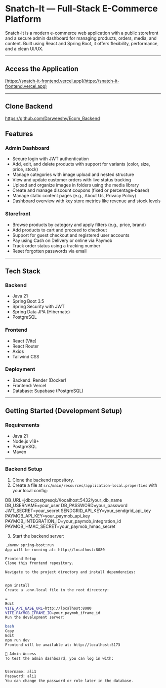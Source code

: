 # Snatch-It — Full-Stack E-Commerce Platform

Snatch-It is a modern e-commerce web application with a public storefront and a secure admin dashboard for managing products, orders, media, and content. Built using React and Spring Boot, it offers flexibility, performance, and a clean UI/UX.

---

##  Access the Application

[https://snatch-it-frontend.vercel.app](https://snatch-it-frontend.vercel.app)

---

## Clone Backend
https://github.com/Darweeshy/Ecom_Backend

##  Features

### Admin Dashboard
- Secure login with JWT authentication
- Add, edit, and delete products with support for variants (color, size, price, stock)
- Manage categories with image upload and nested structure
- View and update customer orders with live status tracking
- Upload and organize images in folders using the media library
- Create and manage discount coupons (fixed or percentage-based)
- Manage static content pages (e.g., About Us, Privacy Policy)
- Dashboard overview with key store metrics like revenue and stock levels

### Storefront
- Browse products by category and apply filters (e.g., price, brand)
- Add products to cart and proceed to checkout
- Support for guest checkout and registered user accounts
- Pay using Cash on Delivery or online via Paymob
- Track order status using a tracking number
- Reset forgotten passwords via email

---

##  Tech Stack

### Backend
- Java 21
- Spring Boot 3.5
- Spring Security with JWT
- Spring Data JPA (Hibernate)
- PostgreSQL

### Frontend
- React (Vite)
- React Router
- Axios
- Tailwind CSS

### Deployment
- Backend: Render (Docker)
- Frontend: Vercel
- Database: Supabase (PostgreSQL)

---

##  Getting Started (Development Setup)

### Requirements
- Java 21
- Node.js v18+
- PostgreSQL
- Maven

---

###  Backend Setup

1. Clone the backend repository.
2. Create a file at `src/main/resources/application-local.properties` with your local config:

DB_URL=jdbc:postgresql://localhost:5432/your_db_name
DB_USERNAME=your_user
DB_PASSWORD=your_password
JWT_SECRET=your_secret
SENDGRID_API_KEY=your_sendgrid_api_key
PAYMOB_API_KEY=your_paymob_api_key
PAYMOB_INTEGRATION_ID=your_paymob_integration_id
PAYMOB_HMAC_SECRET=your_paymob_hmac_secret


3. Start the backend server:

```bash
./mvnw spring-boot:run
App will be running at: http://localhost:8080

Frontend Setup
Clone this frontend repository.

Navigate to the project directory and install dependencies:


npm install
Create a .env.local file in the root directory:

=
Edit
VITE_API_BASE_URL=http://localhost:8080
VITE_PAYMOB_IFRAME_ID=your_paymob_iframe_id
Run the development server:

bash
Copy
Edit
npm run dev
Frontend will be available at: http://localhost:5173

🔐 Admin Access
To test the admin dashboard, you can log in with:


Username: ali1
Password: ali1
You can change the password or role later in the database.
